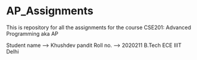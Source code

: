 # AP_Assignments
This is repository for all the assignments for the course CSE201: Advanced Programming aka AP


Student name --> Khushdev pandit
Roll no. --> 2020211
B.Tech ECE
IIIT Delhi
